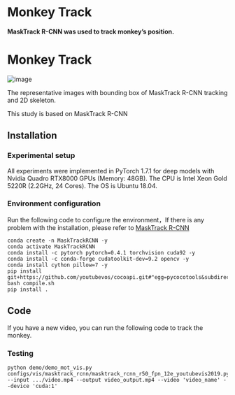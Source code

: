 # Monkey Track

**MaskTrack R-CNN was used to track monkey’s position.**

# Monkey Track

![image](https://user-images.githubusercontent.com/58841760/192137415-4bb54ce9-7c90-41c4-85fe-6eb92e74c19b.png)

The representative images with bounding box of MaskTrack R-CNN tracking and 2D skeleton.

This study is based on MaskTrack R-CNN

## Installation
### Experimental setup
All experiments were implemented in PyTorch 1.7.1 for deep models with Nvidia Quadro RTX8000 GPUs (Memory: 48GB). 
The CPU is Intel Xeon Gold 5220R (2.2GHz, 24 Cores). The OS is Ubuntu 18.04.

### Environment configuration
Run the following code to configure the environment，If there is any problem with the installation, please refer to [MaskTrack R-CNN](https://github.com/youtubevos/MaskTrackRCNN)
```
conda create -n MaskTrackRCNN -y
conda activate MaskTrackRCNN
conda install -c pytorch pytorch=0.4.1 torchvision cuda92 -y
conda install -c conda-forge cudatoolkit-dev=9.2 opencv -y
conda install cython pillow=7 -y
pip install git+https://github.com/youtubevos/cocoapi.git#"egg=pycocotools&subdirectory=PythonAPI"
bash compile.sh
pip install .
```

## Code
If you have a new video, you can run the following code to track the monkey.
### Testing
```
python demo/demo_mot_vis.py configs/vis/masktrack_rcnn/masktrack_rcnn_r50_fpn_12e_youtubevis2019.py --input .../video.mp4 --output video_output.mp4 --video 'video_name' --device 'cuda:1'
```

